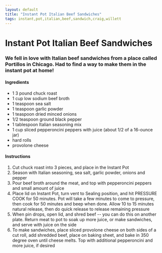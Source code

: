 ```yaml
---
layout: default
title: "Instant Pot Italian Beef Sandwiches"
tags: instant,pot,italian,beef,sandwich,craig,willett
---
```

# Instant Pot Italian Beef Sandwiches

### We fell in love with Italian beef sandwiches from a place called Portillos in Chicago.  Had to find a way to make them in the instant pot at home!

#### Ingredients
- 1 3 pound chuck roast
- 1 cup low sodium beef broth
- 1 teaspoon sea salt
- 1 teaspoon garlic powder
- 1 teaspoon dried minced onions
- 1/2 teaspoon ground black pepper
- 1 tablespoon Italian seasoning mix
- 1 cup sliced pepperoncini peppers with juice (about 1/2 of a 16-ounce jar)
- hard rolls
- provolone cheese

#### Instructions
1. Cut chuck roast into 3 pieces, and place in the Instant Pot
2. Season with Italian seasoning, sea salt, garlic powder, onions and pepper
3. Pour beef broth around the meat, and top with pepperoncini peppers and small amount of juice
4. Place lid on Instant Pot, turn vent to Sealing position, and hit PRESSURE COOK for 50 minutes. Pot will take a few minutes to come to pressure, then cook for 50 minutes and beep when done. Allow 10 to 15 minutes natural release, then do quick release to release remaining pressure
5. When pin drops, open lid, and shred beef -- you can do this on another plate. Return meat to pot to soak up more juice, or make sandwiches, and serve with juice on the side
6. To make sandwiches, place sliced provolone cheese on both sides of a cut roll, add shredded beef, place on baking sheet, and bake in 350 degree oven until cheese melts. Top with additional pepperoncini and more juice, if desired
